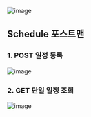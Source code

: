 ![image](https://github.com/user-attachments/assets/20813ff1-fd53-4c7a-9202-b0c0124fdcdb)

## Schedule 포스트맨

### 1. POST 일정 등록
![image](https://github.com/user-attachments/assets/c7fa0f6a-2dd8-4a24-a1dd-247189104c88)

### 2. GET 단일 일정 조회
![image](https://github.com/user-attachments/assets/7a5ecbef-0e4e-4c9c-a30d-dc5391471805)
